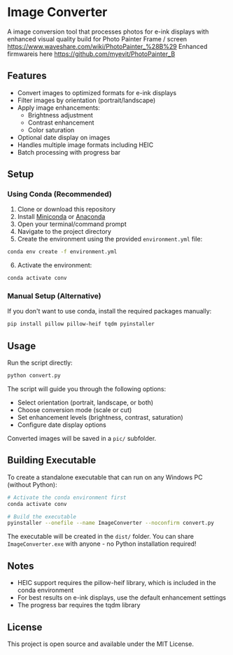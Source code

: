 # Image Converter

A image conversion tool that processes photos for e-ink displays with enhanced visual quality build for Photo Painter Frame / screen
https://www.waveshare.com/wiki/PhotoPainter_%28B%29
Enhanced firmwareis here https://github.com/myevit/PhotoPainter_B

## Features

- Convert images to optimized formats for e-ink displays
- Filter images by orientation (portrait/landscape)
- Apply image enhancements:
  - Brightness adjustment
  - Contrast enhancement
  - Color saturation
- Optional date display on images
- Handles multiple image formats including HEIC
- Batch processing with progress bar

## Setup

### Using Conda (Recommended)

1. Clone or download this repository
2. Install [Miniconda](https://docs.conda.io/en/latest/miniconda.html) or [Anaconda](https://www.anaconda.com/download/)
3. Open your terminal/command prompt
4. Navigate to the project directory
5. Create the environment using the provided `environment.yml` file:

```bash
conda env create -f environment.yml
```

6. Activate the environment:

```bash
conda activate conv
```

### Manual Setup (Alternative)

If you don't want to use conda, install the required packages manually:

```bash
pip install pillow pillow-heif tqdm pyinstaller
```

## Usage

Run the script directly:

```bash
python convert.py
```

The script will guide you through the following options:
- Select orientation (portrait, landscape, or both)
- Choose conversion mode (scale or cut)
- Set enhancement levels (brightness, contrast, saturation)
- Configure date display options

Converted images will be saved in a `pic/` subfolder.

## Building Executable

To create a standalone executable that can run on any Windows PC (without Python):

```bash
# Activate the conda environment first
conda activate conv

# Build the executable
pyinstaller --onefile --name ImageConverter --noconfirm convert.py
```

The executable will be created in the `dist/` folder. You can share `ImageConverter.exe` with anyone - no Python installation required!

## Notes

- HEIC support requires the pillow-heif library, which is included in the conda environment
- For best results on e-ink displays, use the default enhancement settings
- The progress bar requires the tqdm library

## License

This project is open source and available under the MIT License. 
